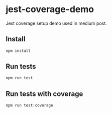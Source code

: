 # jest-coverage-demo

Jest coverage setup demo used in medium post.

## Install

```bash
npm install
```

## Run tests

```bash
npm run test
```

## Run tests with coverage

```bash
npm run test:coverage
```
